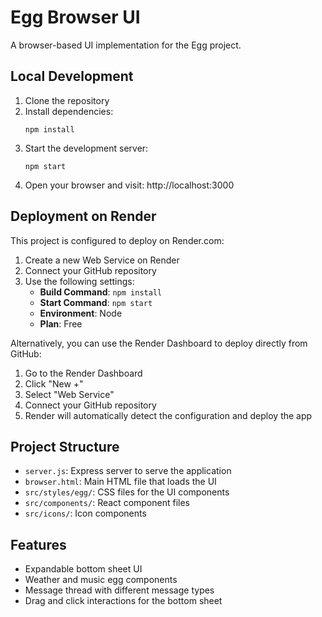 # Egg Browser UI

A browser-based UI implementation for the Egg project.

## Local Development

1. Clone the repository
2. Install dependencies:
   ```
   npm install
   ```
3. Start the development server:
   ```
   npm start
   ```
4. Open your browser and visit: http://localhost:3000

## Deployment on Render

This project is configured to deploy on Render.com:

1. Create a new Web Service on Render
2. Connect your GitHub repository
3. Use the following settings:
   - **Build Command**: `npm install`
   - **Start Command**: `npm start`
   - **Environment**: Node
   - **Plan**: Free

Alternatively, you can use the Render Dashboard to deploy directly from GitHub:

1. Go to the Render Dashboard
2. Click "New +"
3. Select "Web Service"
4. Connect your GitHub repository
5. Render will automatically detect the configuration and deploy the app

## Project Structure

- `server.js`: Express server to serve the application
- `browser.html`: Main HTML file that loads the UI
- `src/styles/egg/`: CSS files for the UI components
- `src/components/`: React component files
- `src/icons/`: Icon components

## Features

- Expandable bottom sheet UI
- Weather and music egg components
- Message thread with different message types
- Drag and click interactions for the bottom sheet